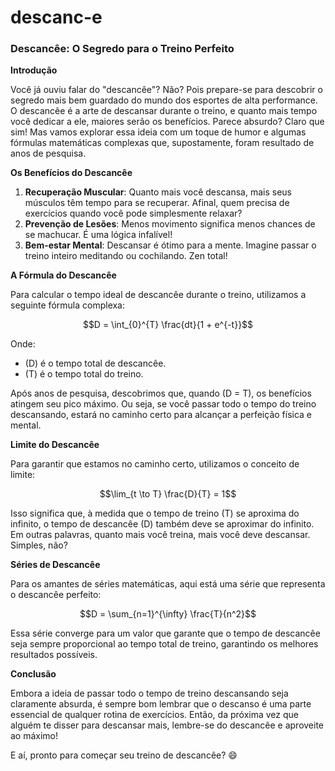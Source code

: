 # descanc-e

### Descancêe: O Segredo para o Treino Perfeito

**Introdução**

Você já ouviu falar do "descancêe"? Não? Pois prepare-se para descobrir o segredo mais bem guardado do mundo dos esportes de alta performance. O descancêe é a arte de descansar durante o treino, e quanto mais tempo você dedicar a ele, maiores serão os benefícios. Parece absurdo? Claro que sim! Mas vamos explorar essa ideia com um toque de humor e algumas fórmulas matemáticas complexas que, supostamente, foram resultado de anos de pesquisa.

**Os Benefícios do Descancêe**

1. **Recuperação Muscular**: Quanto mais você descansa, mais seus músculos têm tempo para se recuperar. Afinal, quem precisa de exercícios quando você pode simplesmente relaxar?
2. **Prevenção de Lesões**: Menos movimento significa menos chances de se machucar. É uma lógica infalível!
3. **Bem-estar Mental**: Descansar é ótimo para a mente. Imagine passar o treino inteiro meditando ou cochilando. Zen total!

**A Fórmula do Descancêe**

Para calcular o tempo ideal de descancêe durante o treino, utilizamos a seguinte fórmula complexa:

$$D = \int_{0}^{T} \frac{dt}{1 + e^{-t}}$$

Onde:
- \(D\) é o tempo total de descancêe.
- \(T\) é o tempo total do treino.

Após anos de pesquisa, descobrimos que, quando \(D = T\), os benefícios atingem seu pico máximo. Ou seja, se você passar todo o tempo do treino descansando, estará no caminho certo para alcançar a perfeição física e mental.

**Limite do Descancêe**

Para garantir que estamos no caminho certo, utilizamos o conceito de limite:

$$\lim_{t \to T} \frac{D}{T} = 1$$

Isso significa que, à medida que o tempo de treino \(T\) se aproxima do infinito, o tempo de descancêe \(D\) também deve se aproximar do infinito. Em outras palavras, quanto mais você treina, mais você deve descansar. Simples, não?

**Séries de Descancêe**

Para os amantes de séries matemáticas, aqui está uma série que representa o descancêe perfeito:

$$D = \sum_{n=1}^{\infty} \frac{T}{n^2}$$

Essa série converge para um valor que garante que o tempo de descancêe seja sempre proporcional ao tempo total de treino, garantindo os melhores resultados possíveis.

**Conclusão**

Embora a ideia de passar todo o tempo de treino descansando seja claramente absurda, é sempre bom lembrar que o descanso é uma parte essencial de qualquer rotina de exercícios. Então, da próxima vez que alguém te disser para descansar mais, lembre-se do descancêe e aproveite ao máximo!

E aí, pronto para começar seu treino de descancêe? 😄

